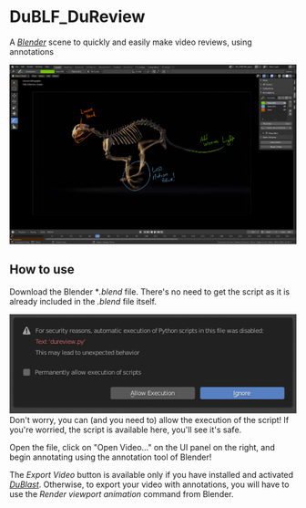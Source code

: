 # DuBLF_DuReview
A [*Blender*](http://blender.org) scene to quickly and easily make video reviews, using annotations

![](https://raw.githubusercontent.com/Rainbox-dev/DuBLF_DuReview/master/src-docs/screenshot.png)

## How to use

Download the Blender **.blend* file. There's no need to get the script as it is already included in the *.blend* file itself.

![](https://raw.githubusercontent.com/Rainbox-dev/DuBLF_DuReview/master/src-docs/allow_execution.png)  
Don't worry, you can (and you need to) allow the execution of the script! If you're worried, the script is available here, you'll see it's safe.

Open the file, click on "Open Video..." on the UI panel on the right, and begin annotating using the annotation tool of Blender!

The *Export Video* button is available only if you have installed and activated [*DuBlast*](https://rainboxlab.org/tools/dublast/). Otherwise, to export your video with annotations, you will have to use the *Render viewport animation* command from Blender.

